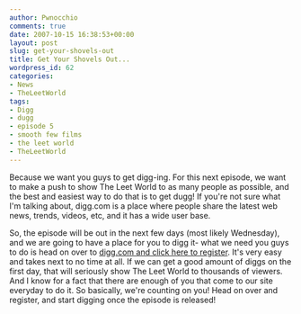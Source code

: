 ```yaml
---
author: Pwnocchio
comments: true
date: 2007-10-15 16:38:53+00:00
layout: post
slug: get-your-shovels-out
title: Get Your Shovels Out...
wordpress_id: 62
categories:
- News
- TheLeetWorld
tags:
- Digg
- dugg
- episode 5
- smooth few films
- the leet world
- TheLeetWorld
---
```


Because we want you guys to get digg-ing.  For this next episode, we want to make a push to show The Leet World to as many people as possible, and the best and easiest way to do that is to get dugg!  If you're not sure what I'm talking about, digg.com is a place where people share the latest web news, trends, videos, etc, and it has a wide user base.

So, the episode will be out in the next few days (most likely Wednesday), and we are going to have a place for you to digg it- what we need you guys to do is head on over to [digg.com and click here to register](http://www.digg.com/register).  It's very easy and takes next to no time at all. If we can get a good amount of diggs on the first day, that will seriously show The Leet World to thousands of viewers.  And I know for a fact that there are enough of you that come to our site everyday to do it.  So basically, we're counting on you!  Head on over and register, and start digging once the episode is released!
